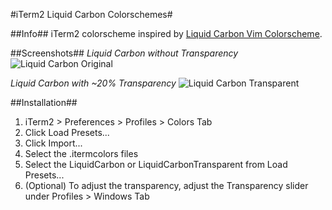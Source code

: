 #iTerm2 Liquid Carbon Colorschemes#

##Info##
iTerm2 colorscheme inspired by <a href="http://jeetworks.org/liquidcarbon">Liquid Carbon Vim Colorscheme</a>.

##Screenshots##
*Liquid Carbon without Transparency*
![Liquid Carbon Original](https://github.com/markcho/iTerm2_LiquidCarbon/raw/master/screenshots/LiquidCarbonOriginal.png)

*Liquid Carbon with ~20% Transparency*
![Liquid Carbon Transparent](https://github.com/markcho/iTerm2_LiquidCarbon/raw/master/screenshots/LiquidCarbonTransparent.png)

##Installation##
1. iTerm2 > Preferences > Profiles > Colors Tab
2. Click Load Presets...
3. Click Import...
4. Select the .itermcolors files
5. Select the LiquidCarbon or LiquidCarbonTransparent from Load Presets...
6. (Optional) To adjust the transparency, adjust the Transparency slider under Profiles > Windows Tab
